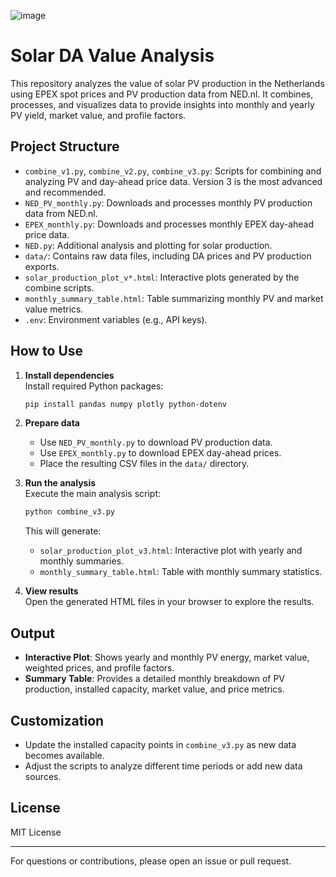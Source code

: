 ![image](https://github.com/user-attachments/assets/575ac8bf-bdd9-4bd3-a403-a1607bd4e690)

# Solar DA Value Analysis

This repository analyzes the value of solar PV production in the Netherlands using EPEX spot prices and PV production data from NED.nl. It combines, processes, and visualizes data to provide insights into monthly and yearly PV yield, market value, and profile factors.

## Project Structure

- `combine_v1.py`, `combine_v2.py`, `combine_v3.py`: Scripts for combining and analyzing PV and day-ahead price data. Version 3 is the most advanced and recommended.
- `NED_PV_monthly.py`: Downloads and processes monthly PV production data from NED.nl.
- `EPEX_monthly.py`: Downloads and processes monthly EPEX day-ahead price data.
- `NED.py`: Additional analysis and plotting for solar production.
- `data/`: Contains raw data files, including DA prices and PV production exports.
- `solar_production_plot_v*.html`: Interactive plots generated by the combine scripts.
- `monthly_summary_table.html`: Table summarizing monthly PV and market value metrics.
- `.env`: Environment variables (e.g., API keys).

## How to Use

1. **Install dependencies**  
   Install required Python packages:
   ```sh
   pip install pandas numpy plotly python-dotenv
   ```

2. **Prepare data**  
   - Use `NED_PV_monthly.py` to download PV production data.
   - Use `EPEX_monthly.py` to download EPEX day-ahead prices.
   - Place the resulting CSV files in the `data/` directory.

3. **Run the analysis**  
   Execute the main analysis script:
   ```sh
   python combine_v3.py
   ```
   This will generate:
   - `solar_production_plot_v3.html`: Interactive plot with yearly and monthly summaries.
   - `monthly_summary_table.html`: Table with monthly summary statistics.

4. **View results**  
   Open the generated HTML files in your browser to explore the results.

## Output

- **Interactive Plot**: Shows yearly and monthly PV energy, market value, weighted prices, and profile factors.
- **Summary Table**: Provides a detailed monthly breakdown of PV production, installed capacity, market value, and price metrics.

## Customization

- Update the installed capacity points in `combine_v3.py` as new data becomes available.
- Adjust the scripts to analyze different time periods or add new data sources.

## License

MIT License

---

For questions or contributions, please open an issue or pull request.
